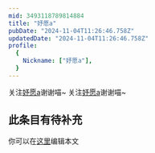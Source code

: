 ```yaml
---
mid: 3493118789814884
title: "妤愿a"
pubDate: "2024-11-04T11:26:46.758Z"
updatedDate: "2024-11-04T11:26:46.758Z"
profile:
  {
    Nickname: ["妤愿a"],
  }
---
```


关注[妤愿a](https://space.bilibili.com/3493118789814884)谢谢喵~ 关注[妤愿a](https://space.bilibili.com/3493118789814884)谢谢喵~

## 此条目有待补充
你可以在[这里](https://github.com/Yuhanawa/VTuber.ICU-Content/edit/master/v/妤愿a/index.md)编辑本文
